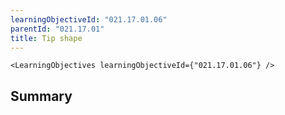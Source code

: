 ```yaml
---
learningObjectiveId: "021.17.01.06"
parentId: "021.17.01"
title: Tip shape
---
```


```tsx eval
<LearningObjectives learningObjectiveId={"021.17.01.06"} />
```

## Summary
